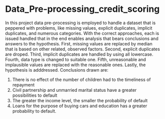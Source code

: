 # Data_Pre-processing_credit_scoring
In this project data pre-processing is employed to handle a dataset that is peppered with problems, like missing values, explicit duplicates, implicit duplicates, and numerous categories.
With the correct approaches, each is issued handled that in the end enables analysis that bears conclusions and answers to the hypothesis.
First, missing values are replaced by median that is based on other related, observed factors.
Second, explicit duplicates are droped.
Third, implicit duplicates are handled by using all lowercase.
Fourth, data type is changed to suitable one.
Fifth, unreasonable and implausible values are replaced with the reasonable ones.
Lastly, the hypothesis is adddressed. Conclusions drawn are:
1. There is no effect of the number of children had to the timeliness of repayment
2. Civil partnership and unmarried marital status have a greater possibilities to default
3. The greater the income level, the smaller the probability of default
4. Loans for the purpose of buying cars and education has a greater probability to default.
